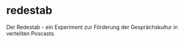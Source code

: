 redestab
========

Der Redestab - ein Experiment zur Förderung der Gesprächskultur in verteilten Poscasts.

